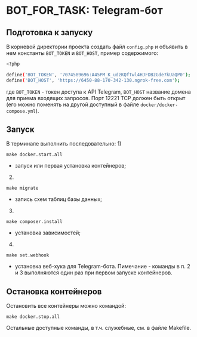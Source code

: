 # BOT_FOR_TASK: Telegram-бот

## Подготовка к запуску

В корневой директории проекта создать файл `config.php` и объявить в нем константы `BOT_TOKEN` и `BOT_HOST`, пример содержимого:
```bash
<?php

define('BOT_TOKEN', '7074589696:A45РM_K_udzKQfTwl4НJFDBzGde7kUaQP0');
define('BOT_HOST', 'https://6450-88-170-342-130.ngrok-free.com');
```
где `BOT_TOKEN` - токен доступа к API Telegram,
`BOT_HOST` название домена для приема входящих запросов.
Порт 12221 TCP должен быть открыт (его можно поменять на другой доступный в файле `docker/docker-compose.yml`).

## Запуск

В терминале выполнить последовательно:
1)
```
make docker.start.all
```
- запуск или первая установка контейнеров;
2)
```
make migrate
```
- запись схем таблиц базы данных;
3)
```
make composer.install
```
- установка зависимостей;
4)
```
make set.webhook
```
- установка веб-хука для Telegram-бота.
Пимечание - команды в п. 2 и 3 выполняются один раз при первом запуске контейнеров.

## Остановка контейнеров

Остановить все контейнеры можно командой:
```
make docker.stop.all
```

Остальные доступные команды, в т.ч. служебные, см. в файле Makefile.